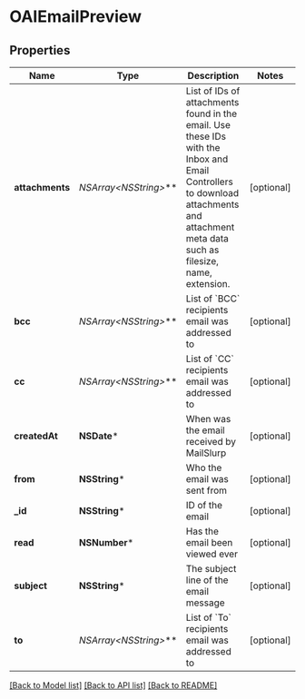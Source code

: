 # OAIEmailPreview

## Properties
Name | Type | Description | Notes
------------ | ------------- | ------------- | -------------
**attachments** | **NSArray&lt;NSString*&gt;*** | List of IDs of attachments found in the email. Use these IDs with the Inbox and Email Controllers to download attachments and attachment meta data such as filesize, name, extension. | [optional] 
**bcc** | **NSArray&lt;NSString*&gt;*** | List of &#x60;BCC&#x60; recipients email was addressed to | [optional] 
**cc** | **NSArray&lt;NSString*&gt;*** | List of &#x60;CC&#x60; recipients email was addressed to | [optional] 
**createdAt** | **NSDate*** | When was the email received by MailSlurp | [optional] 
**from** | **NSString*** | Who the email was sent from | [optional] 
**_id** | **NSString*** | ID of the email | [optional] 
**read** | **NSNumber*** | Has the email been viewed ever | [optional] 
**subject** | **NSString*** | The subject line of the email message | [optional] 
**to** | **NSArray&lt;NSString*&gt;*** | List of &#x60;To&#x60; recipients email was addressed to | [optional] 

[[Back to Model list]](../README.md#documentation-for-models) [[Back to API list]](../README.md#documentation-for-api-endpoints) [[Back to README]](../README.md)


